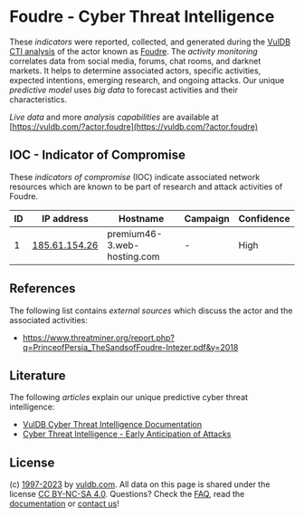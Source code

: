 # Foudre - Cyber Threat Intelligence

These _indicators_ were reported, collected, and generated during the [VulDB CTI analysis](https://vuldb.com/?kb.cti) of the actor known as [Foudre](https://vuldb.com/?actor.foudre). The _activity monitoring_ correlates data from social media, forums, chat rooms, and darknet markets. It helps to determine associated actors, specific activities, expected intentions, emerging research, and ongoing attacks. Our unique _predictive model_ uses _big data_ to forecast activities and their characteristics.

_Live data_ and more _analysis capabilities_ are available at [https://vuldb.com/?actor.foudre](https://vuldb.com/?actor.foudre)

## IOC - Indicator of Compromise

These _indicators of compromise_ (IOC) indicate associated network resources which are known to be part of research and attack activities of Foudre.

ID | IP address | Hostname | Campaign | Confidence
-- | ---------- | -------- | -------- | ----------
1 | [185.61.154.26](https://vuldb.com/?ip.185.61.154.26) | premium46-3.web-hosting.com | - | High

## References

The following list contains _external sources_ which discuss the actor and the associated activities:

* https://www.threatminer.org/report.php?q=PrinceofPersia_TheSandsofFoudre-Intezer.pdf&y=2018

## Literature

The following _articles_ explain our unique predictive cyber threat intelligence:

* [VulDB Cyber Threat Intelligence Documentation](https://vuldb.com/?kb.cti)
* [Cyber Threat Intelligence - Early Anticipation of Attacks](https://www.scip.ch/en/?labs.20201022)

## License

(c) [1997-2023](https://vuldb.com/?kb.changelog) by [vuldb.com](https://vuldb.com/?kb.about). All data on this page is shared under the license [CC BY-NC-SA 4.0](https://creativecommons.org/licenses/by-nc-sa/4.0/). Questions? Check the [FAQ](https://vuldb.com/?kb.faq), read the [documentation](https://vuldb.com/?kb) or [contact us](https://vuldb.com/?contact)!
